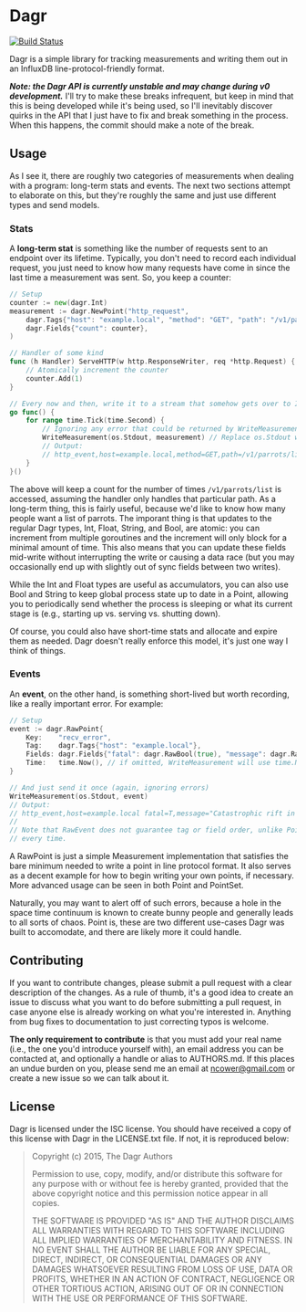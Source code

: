 # Dagr

[![Build Status](https://travis-ci.org/nilium/dagr.svg?branch=dev-v0)](https://travis-ci.org/nilium/dagr)

Dagr is a simple library for tracking measurements and writing them out in an InfluxDB line-protocol-friendly format.

***Note: the Dagr API is currently unstable and may change during v0 development.*** I'll try to make these breaks
infrequent, but keep in mind that this is being developed while it's being used, so I'll inevitably discover quirks in
the API that I just have to fix and break something in the process. When this happens, the commit should make a note of
the break.


## Usage

As I see it, there are roughly two categories of measurements when dealing with a program: long-term stats and events.
The next two sections attempt to elaborate on this, but they're roughly the same and just use different types and send
models.

### Stats

A **long-term stat** is something like the number of requests sent to an endpoint over its lifetime. Typically, you
don't need to record each individual request, you just need to know how many requests have come in since the last time
a measurement was sent. So, you keep a counter:

```go
// Setup
counter := new(dagr.Int)
measurement := dagr.NewPoint("http_request",
	dagr.Tags{"host": "example.local", "method": "GET", "path": "/v1/parrots/list"},
	dagr.Fields{"count": counter},
)

// Handler of some kind
func (h Handler) ServeHTTP(w http.ResponseWriter, req *http.Request) {
	// Atomically increment the counter
	counter.Add(1)
}

// Every now and then, write it to a stream that somehow gets over to InfluxDB:
go func() {
	for range time.Tick(time.Second) {
		// Ignoring any error that could be returned by WriteMeasurement
		WriteMeasurement(os.Stdout, measurement) // Replace os.Stdout with any io.Writer
		// Output:
		// http_event,host=example.local,method=GET,path=/v1/parrots/list count=123i 1136214245000000000
	}
}()
```

The above will keep a count for the number of times `/v1/parrots/list` is accessed, assuming the handler only handles
that particular path. As a long-term thing, this is fairly useful, because we'd like to know how many people want a list
of parrots. The imporant thing is that updates to the regular Dagr types, Int, Float, String, and Bool, are atomic: you
can increment from multiple goroutines and the increment will only block for a minimal amount of time. This also means
that you can update these fields mid-write without interrupting the write or causing a data race (but you may
occasionally end up with slightly out of sync fields between two writes).

While the Int and Float types are useful as accumulators, you can also use Bool and String to keep global process state
up to date in a Point, allowing you to periodically send whether the process is sleeping or what its current stage is
(e.g., starting up vs. serving vs. shutting down).

Of course, you could also have short-time stats and allocate and expire them as needed. Dagr doesn't really enforce this
model, it's just one way I think of things.


### Events

An **event**, on the other hand, is something short-lived but worth recording, like a really important error. For example:

```go
// Setup
event := dagr.RawPoint{
	Key:    "recv_error",
	Tag:    dagr.Tags{"host": "example.local"},
	Fields: dagr.Fields{"fatal": dagr.RawBool(true), "message": dagr.RawString("Catastrophic rift in space-time continuum opened")},
	Time:   time.Now(), // if omitted, WriteMeasurement will use time.Now() anyway
}

// And just send it once (again, ignoring errors)
WriteMeasurement(os.Stdout, event)
// Output:
// http_event,host=example.local fatal=T,message="Catastrophic rift in the space-time continuum opened" 1136214245000000000
//
// Note that RawEvent does not guarantee tag or field order, unlike Point, so the above may not be exactly the same
// every time.
```

A RawPoint is just a simple Measurement implementation that satisfies the bare minimum needed to write a point in line
protocol format. It also serves as a decent example for how to begin writing your own points, if necessary. More
advanced usage can be seen in both Point and PointSet.

Naturally, you may want to alert off of such errors, because a hole in the space time continuum is known to create bunny
people and generally leads to all sorts of chaos. Point is, these are two different use-cases Dagr was built to
accomodate, and there are likely more it could handle.


## Contributing

If you want to contribute changes, please submit a pull request with a clear description of the changes. As a rule of
thumb, it's a good idea to create an issue to discuss what you want to do before submitting a pull request, in case
anyone else is already working on what you're interested in. Anything from bug fixes to documentation to just correcting
typos is welcome.

**The only requirement to contribute** is that you must add your real name (i.e., the one you'd introduce yourself
with), an email address you can be contacted at, and optionally a handle or alias to AUTHORS.md. If this places an undue
burden on you, please send me an email at <ncower@gmail.com> or create a new issue so we can talk about it.


## License

Dagr is licensed under the ISC license. You should have received a copy of this license with Dagr in the LICENSE.txt
file. If not, it is reproduced below:

> Copyright (c) 2015, The Dagr Authors
>
> Permission to use, copy, modify, and/or distribute this software for any purpose with or without fee is hereby
> granted, provided that the above copyright notice and this permission notice appear in all copies.
>
> THE SOFTWARE IS PROVIDED "AS IS" AND THE AUTHOR DISCLAIMS ALL WARRANTIES WITH REGARD TO THIS SOFTWARE INCLUDING ALL
> IMPLIED WARRANTIES OF MERCHANTABILITY AND FITNESS. IN NO EVENT SHALL THE AUTHOR BE LIABLE FOR ANY SPECIAL, DIRECT,
> INDIRECT, OR CONSEQUENTIAL DAMAGES OR ANY DAMAGES WHATSOEVER RESULTING FROM LOSS OF USE, DATA OR PROFITS, WHETHER IN
> AN ACTION OF CONTRACT, NEGLIGENCE OR OTHER TORTIOUS ACTION, ARISING OUT OF OR IN CONNECTION WITH THE USE OR
> PERFORMANCE OF THIS SOFTWARE.
